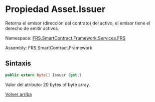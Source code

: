 # Propiedad Asset.Issuer

Retorna el emisor (dirección del contrato) del activo, el emisor tiene el derecho de emitir activos.

Namespace: [FRS.SmartContract.Framework.Services.FRS](../../FRS.md)

Assembly: FRS.SmartContract.Framework

## Sintaxis

```c#
public extern byte[] Issuer {get;}
```

Valor del atributo: 20 bytes of byte array.



[Volver arriba](../Asset.md)
